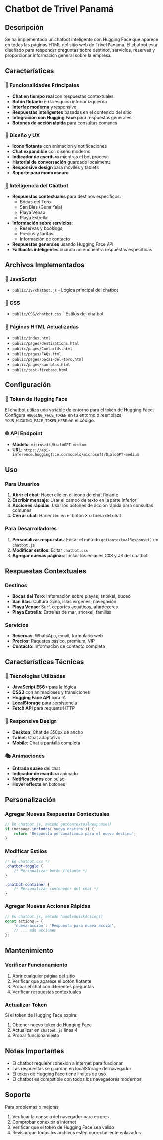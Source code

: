 # Chatbot de Trivel Panamá

## Descripción

Se ha implementado un chatbot inteligente con Hugging Face que aparece en todas las páginas HTML del sitio web de Trivel Panamá. El chatbot está diseñado para responder preguntas sobre destinos, servicios, reservas y proporcionar información general sobre la empresa.

## Características

### 🎯 Funcionalidades Principales
- **Chat en tiempo real** con respuestas contextuales
- **Botón flotante** en la esquina inferior izquierda
- **Interfaz moderna** y responsive
- **Respuestas inteligentes** basadas en el contenido del sitio
- **Integración con Hugging Face** para respuestas generales
- **Botones de acción rápida** para consultas comunes

### 🎨 Diseño y UX
- **Icono flotante** con animación y notificaciones
- **Chat expandible** con diseño moderno
- **Indicador de escritura** mientras el bot procesa
- **Historial de conversación** guardado localmente
- **Responsive design** para móviles y tablets
- **Soporte para modo oscuro**

### 🤖 Inteligencia del Chatbot
- **Respuestas contextuales** para destinos específicos:
  - Bocas del Toro
  - San Blas (Guna Yala)
  - Playa Venao
  - Playa Estrella
- **Información sobre servicios**:
  - Reservas y bookings
  - Precios y tarifas
  - Información de contacto
- **Respuestas generales** usando Hugging Face API
- **Fallbacks inteligentes** cuando no encuentra respuestas específicas

## Archivos Implementados

### 📁 JavaScript
- `public/JS/chatbot.js` - Lógica principal del chatbot

### 📁 CSS
- `public/CSS/chatbot.css` - Estilos del chatbot

### 📁 Páginas HTML Actualizadas
- `public/index.html`
- `public/pages/destinations.html`
- `public/pages/ContactUs.html`
- `public/pages/FAQs.html`
- `public/pages/bocas-del-toro.html`
- `public/pages/san-blas.html`
- `public/test-firebase.html`

## Configuración

### 🔑 Token de Hugging Face
El chatbot utiliza una variable de entorno para el token de Hugging Face. Configura `HUGGING_FACE_TOKEN` en tu entorno o reemplaza `YOUR_HUGGING_FACE_TOKEN_HERE` en el código.

### 🌐 API Endpoint
- **Modelo**: `microsoft/DialoGPT-medium`
- **URL**: `https://api-inference.huggingface.co/models/microsoft/DialoGPT-medium`

## Uso

### Para Usuarios
1. **Abrir el chat**: Hacer clic en el icono de chat flotante
2. **Escribir mensaje**: Usar el campo de texto en la parte inferior
3. **Acciones rápidas**: Usar los botones de acción rápida para consultas comunes
4. **Cerrar chat**: Hacer clic en el botón X o fuera del chat

### Para Desarrolladores
1. **Personalizar respuestas**: Editar el método `getContextualResponse()` en `chatbot.js`
2. **Modificar estilos**: Editar `chatbot.css`
3. **Agregar nuevas páginas**: Incluir los enlaces CSS y JS del chatbot

## Respuestas Contextuales

### Destinos
- **Bocas del Toro**: Información sobre playas, snorkel, buceo
- **San Blas**: Cultura Guna, islas vírgenes, navegación
- **Playa Venao**: Surf, deportes acuáticos, atardeceres
- **Playa Estrella**: Estrellas de mar, snorkel, familias

### Servicios
- **Reservas**: WhatsApp, email, formulario web
- **Precios**: Paquetes básico, premium, VIP
- **Contacto**: Información de contacto completa

## Características Técnicas

### 🔧 Tecnologías Utilizadas
- **JavaScript ES6+** para la lógica
- **CSS3** con animaciones y transiciones
- **Hugging Face API** para IA
- **LocalStorage** para persistencia
- **Fetch API** para requests HTTP

### 📱 Responsive Design
- **Desktop**: Chat de 350px de ancho
- **Tablet**: Chat adaptativo
- **Mobile**: Chat a pantalla completa

### 🎭 Animaciones
- **Entrada suave** del chat
- **Indicador de escritura** animado
- **Notificaciones** con pulso
- **Hover effects** en botones

## Personalización

### Agregar Nuevas Respuestas Contextuales
```javascript
// En chatbot.js, método getContextualResponse()
if (message.includes('nuevo destino')) {
    return 'Respuesta personalizada para el nuevo destino';
}
```

### Modificar Estilos
```css
/* En chatbot.css */
.chatbot-toggle {
    /* Personalizar botón flotante */
}

.chatbot-container {
    /* Personalizar contenedor del chat */
}
```

### Agregar Nuevas Acciones Rápidas
```javascript
// En chatbot.js, método handleQuickAction()
const actions = {
    'nueva-accion': 'Respuesta para nueva acción',
    // ... más acciones
};
```

## Mantenimiento

### Verificar Funcionamiento
1. Abrir cualquier página del sitio
2. Verificar que aparece el botón flotante
3. Probar el chat con diferentes preguntas
4. Verificar respuestas contextuales

### Actualizar Token
Si el token de Hugging Face expira:
1. Obtener nuevo token de Hugging Face
2. Actualizar en `chatbot.js` línea 4
3. Probar funcionamiento

## Notas Importantes

- El chatbot requiere conexión a internet para funcionar
- Las respuestas se guardan en localStorage del navegador
- El token de Hugging Face tiene límites de uso
- El chatbot es compatible con todos los navegadores modernos

## Soporte

Para problemas o mejoras:
1. Verificar la consola del navegador para errores
2. Comprobar conexión a internet
3. Verificar que el token de Hugging Face sea válido
4. Revisar que todos los archivos estén correctamente enlazados 